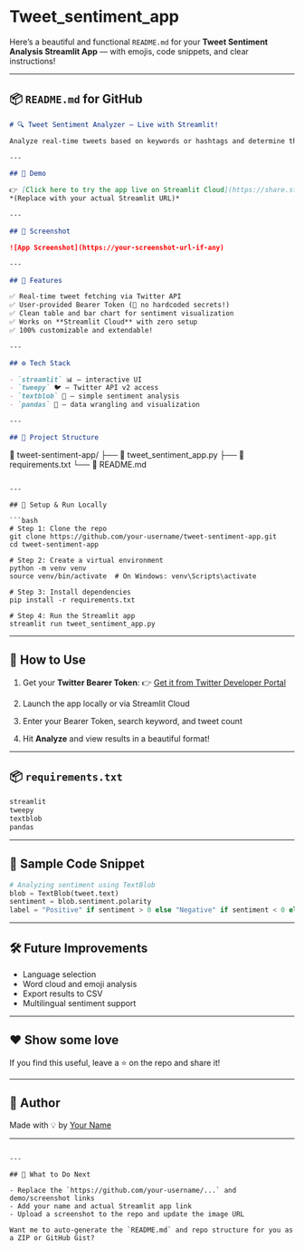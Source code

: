 # Tweet_sentiment_app
Here’s a beautiful and functional `README.md` for your **Tweet Sentiment Analysis Streamlit App** — with emojis, code snippets, and clear instructions!

---

## 📦 `README.md` for GitHub

```markdown
# 🔍 Tweet Sentiment Analyzer – Live with Streamlit!

Analyze real-time tweets based on keywords or hashtags and determine the **sentiment** (Positive, Neutral, Negative) using **TextBlob** and the **Twitter API v2** – all through a clean, interactive **Streamlit** interface!

---

## 🚀 Demo

👉 [Click here to try the app live on Streamlit Cloud](https://share.streamlit.io/your-username/tweet-sentiment-app/main/tweet_sentiment_app.py)  
*(Replace with your actual Streamlit URL)*

---

## 📸 Screenshot

![App Screenshot](https://your-screenshot-url-if-any)

---

## 🧠 Features

✅ Real-time tweet fetching via Twitter API  
✅ User-provided Bearer Token (🔐 no hardcoded secrets!)  
✅ Clean table and bar chart for sentiment visualization  
✅ Works on **Streamlit Cloud** with zero setup  
✅ 100% customizable and extendable!

---

## ⚙️ Tech Stack

- `streamlit` 📊 – interactive UI
- `tweepy` 🐦 – Twitter API v2 access
- `textblob` 💬 – simple sentiment analysis
- `pandas` 📑 – data wrangling and visualization

---

## 📂 Project Structure

```

📁 tweet-sentiment-app/
├── 📄 tweet\_sentiment\_app.py
├── 📄 requirements.txt
└── 📄 README.md

````

---

## 🔧 Setup & Run Locally

```bash
# Step 1: Clone the repo
git clone https://github.com/your-username/tweet-sentiment-app.git
cd tweet-sentiment-app

# Step 2: Create a virtual environment
python -m venv venv
source venv/bin/activate  # On Windows: venv\Scripts\activate

# Step 3: Install dependencies
pip install -r requirements.txt

# Step 4: Run the Streamlit app
streamlit run tweet_sentiment_app.py
````

---

## 🔐 How to Use

1. Get your **Twitter Bearer Token**:
   👉 [Get it from Twitter Developer Portal](https://developer.twitter.com/en/portal/dashboard)

2. Launch the app locally or via Streamlit Cloud

3. Enter your Bearer Token, search keyword, and tweet count

4. Hit **Analyze** and view results in a beautiful format!

---

## 📦 `requirements.txt`

```txt
streamlit
tweepy
textblob
pandas
```

---

## 🧩 Sample Code Snippet

```python
# Analyzing sentiment using TextBlob
blob = TextBlob(tweet.text)
sentiment = blob.sentiment.polarity
label = "Positive" if sentiment > 0 else "Negative" if sentiment < 0 else "Neutral"
```

---

## 🛠️ Future Improvements

* Language selection
* Word cloud and emoji analysis
* Export results to CSV
* Multilingual sentiment support

---

## ❤️ Show some love

If you find this useful, leave a ⭐️ on the repo and share it!

---

## 👤 Author

Made with 💡 by [Your Name](https://github.com/your-username)

---

```

---

## 📝 What to Do Next

- Replace the `https://github.com/your-username/...` and demo/screenshot links
- Add your name and actual Streamlit app link
- Upload a screenshot to the repo and update the image URL

Want me to auto-generate the `README.md` and repo structure for you as a ZIP or GitHub Gist?
```
